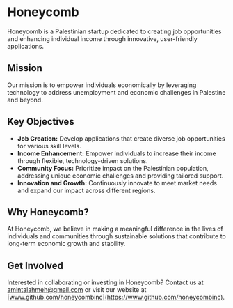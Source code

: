 # Honeycomb

Honeycomb is a Palestinian startup dedicated to creating job opportunities and enhancing individual income through innovative, user-friendly applications.

## Mission

Our mission is to empower individuals economically by leveraging technology to address unemployment and economic challenges in Palestine and beyond.

## Key Objectives

- **Job Creation:** Develop applications that create diverse job opportunities for various skill levels.
- **Income Enhancement:** Empower individuals to increase their income through flexible, technology-driven solutions.
- **Community Focus:** Prioritize impact on the Palestinian population, addressing unique economic challenges and providing tailored support.
- **Innovation and Growth:** Continuously innovate to meet market needs and expand our impact across different regions.

## Why Honeycomb?

At Honeycomb, we believe in making a meaningful difference in the lives of individuals and communities through sustainable solutions that contribute to long-term economic growth and stability.

## Get Involved

Interested in collaborating or investing in Honeycomb? Contact us at [amintalahmeh@gmail.com](mailto:amintalahmeh@gmail.com) or visit our website at [www.github.com/honeycombinc](https://www.github.com/honeycombinc).

